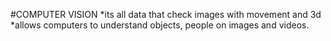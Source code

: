 #COMPUTER VISION
*its all data that check images with movement and 3d 
*allows computers to understand objects, people on images and videos.
